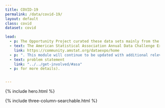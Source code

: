 ```yaml
---
title: COVID-19
permalink: /data/covid-19/
layout: default
class: covid
dataset: covid

lead:
  - p: The Opportunity Project curated these data sets mainly from the Census Bureau as part of the
  - text: The American Statistical Association Annual Data Challenge Expo
    link: https://community.amstat.org/dataexpo/home
  - p: ". This module will continue to be updated with additional relevant open data sets from other federal agencies to help with the medical, economic and community responses to the pandemic. The theme of this year's Data Challenge Expo is Helping Families, Business, and Communities Respond to COVID-19 (see"
  - text: problem statement
    link: "../../get-involved/#asa"
  - p: for more details).


---
```

{% include hero.html %}
<!-- {% include single-column-centered-photo-with-overlay.html %} -->
{% include three-column-searchable.html %}
